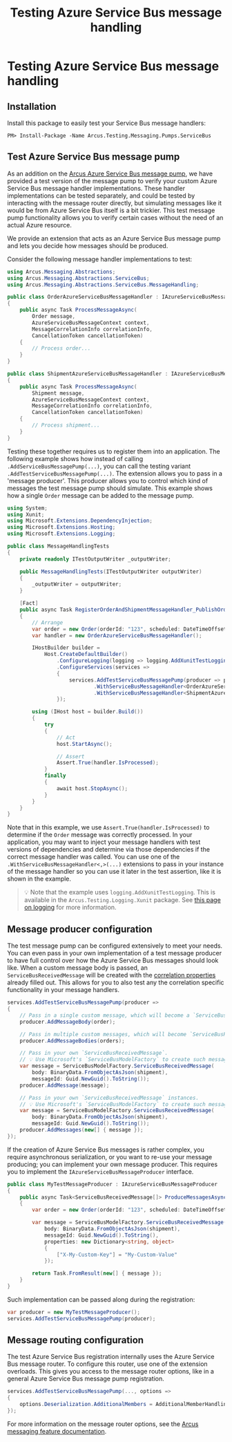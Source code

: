 ﻿---
title: Testing Azure Service Bus message handling
layout: default
---

# Testing Azure Service Bus message handling

## Installation

Install this package to easily test your Service Bus message handlers:

```shell
PM> Install-Package -Name Arcus.Testing.Messaging.Pumps.ServiceBus
```

## Test Azure Service Bus message pump

As an addition on the [Arcus Azure Service Bus message pump](https://messaging.arcus-azure.net/Features/message-handling/service-bus), we have provided a test version of the message pump to verify your custom Azure Service Bus message handler implementations.
These handler implementations can be tested separately, and could be tested by interacting with the message router directly, but simulating messages like it would be from Azure Service Bus itself is a bit trickier.
This test message pump functionality allows you to verify certain cases without the need of an actual Azure resource.

We provide an extension that acts as an Azure Service Bus message pump and lets you decide how messages should be produced.

Consider the following message handler implementations to test:

```csharp
using Arcus.Messaging.Abstractions;
using Arcus.Messaging.Abstractions.ServiceBus;
using Arcus.Messaging.Abstractions.ServiceBus.MessageHandling;

public class OrderAzureServiceBusMessageHandler : IAzureServiceBusMessageHandler<Order>
{
    public async Task ProcessMessageAsync(
        Order message,
        AzureServiceBusMessageContext context,
        MessageCorrelationInfo correlationInfo,
        CancellationToken cancellationToken)
    {
        // Process order...
    }
}

public class ShipmentAzureServiceBusMessageHandler : IAzureServiceBusMessageHandler<Shipment>
{
    public async Task ProcessMessageAsync(
        Shipment message,
        AzureServiceBusMessageContext context,
        MessageCorrelationInfo correlationInfo,
        CancellationToken cancellationToken)
    {
        // Process shipment...
    }
}
```

Testing these together requires us to register them into an application. The following example shows how instead of calling `.AddServiceBusMessagePump(...)`, you can call the testing variant `.AddTestServiceBusMessagePump(...)`.
The extension allows you to pass in a 'message producer'. This producer allows you to control which kind of messages the test message pump should simulate. This example shows how a single `Order` message can be added to the message pump.

```csharp
using System;
using Xunit;
using Microsoft.Extensions.DependencyInjection;
using Microsoft.Extensions.Hosting;
using Microsoft.Extensions.Logging;

public class MessageHandlingTests
{
    private readonly ITestOutputWriter _outputWriter;

    public MessageHandlingTests(ITestOutputWriter outputWriter)
    {
        _outputWriter = outputWriter;
    }

    [Fact]
    public async Task RegisterOrderAndShipmentMessageHandler_PublishOrder_ProcessOrderCorrectly()
    {
        // Arrange
        var order = new Order(orderId: "123", scheduled: DateTimeOffset.UtcNow);
        var handler = new OrderAzureServiceBusMessageHandler();

        IHostBuilder builder =
            Host.CreateDefaultBuilder()
                .ConfigureLogging(logging => logging.AddXunitTestLogging(_outputWriter))
                .ConfigureServices(services =>
                {
                    services.AddTestServiceBusMessagePump(producer => producer.AddMessageBody(order))
                            .WithServiceBusMessageHandler<OrderAzureServiceBusMessageHandler, Order>(provider => handler)
                            .WithServiceBusMessageHandler<ShipmentAzureServiceBusMessageHandler, Shipment>();
                });

        using (IHost host = builder.Build())
        {
            try
            {
                // Act
                host.StartAsync();

                // Assert
                Assert.True(handler.IsProcessed);
            }
            finally
            {
                await host.StopAsync();
            }
        }
    }
}
```

Note that in this example, we use `Assert.True(handler.IsProcessed)` to determine if the `Order` message was correctly processed. In your application, you may want to inject your message handlers with test versions of dependencies and determine via those dependencies if the correct message handler was called.
You can use one of the `.WithServiceBusMessageHandler<,>(...)` extensions to pass in your instance of the message handler so you can use it later in the test assertion, like it is shown in the example.

> 💡 Note that the example uses `logging.AddXunitTestLogging`. This is available in the `Arcus.Testing.Logging.Xunit` package. See [this page on logging](../03-logging.mdx) for more information.

## Message producer configuration

The test message pump can be configured extensively to meet your needs. You can even pass in your own implementation of a test message producer to have full control over how the Azure Service Bus messages should look like.
When a custom message body is passed, an `ServiceBusReceivedMessage` will be created with the [correlation properties](https://messaging.arcus-azure.net/Features/message-handling/service-bus#message-correlation) already filled out. This allows for you to also test any the correlation specific functionality in your message handlers.

```csharp
services.AddTestServiceBusMessagePump(producer =>
{
    // Pass in a single custom message, which will become a `ServiceBusReceivedMessage`.
    producer.AddMessageBody(order);

    // Pass in multiple custom messages, which will become `ServiceBusReceivedMessage` instances.
    producer.AddMessageBodies(orders);

    // Pass in your own `ServiceBusReceivedMessage`.
    // 💡 Use Microsoft's `ServiceBusModelFactory` to create such messages.
    var message = ServiceBusModelFactory.ServiceBusReceivedMessage(
        body: BinaryData.FromObjectAsJson(shipment),
        messageId: Guid.NewGuid().ToString());
    producer.AddMessage(message);

    // Pass in your own `ServiceBusReceivedMessage` instances.
    // 💡 Use Microsoft's `ServiceBusModelFactory` to create such messages.
    var message = ServiceBusModelFactory.ServiceBusReceivedMessage(
        body: BinaryData.FromObjectAsJson(shipment),
        messageId: Guid.NewGuid().ToString());
    producer.AddMessages(new[] { message });
});
```

If the creation of Azure Service Bus messages is rather complex, you require asynchronous serialization, or you want to re-use your message producing; you can implement your own message producer.
This requires you to implement the `IAzureServiceBusMessageProducer` interface.

```csharp
public class MyTestMessageProducer : IAzureServiceBusMessageProducer
{
    public async Task<ServiceBusReceivedMessage[]> ProduceMessagesAsync()
    {
        var order = new Order(orderId: "123", scheduled: DateTimeOffset.UtcNow);

        var message = ServiceBusModelFactory.ServiceBusReceivedMessage(
            body: BinaryData.FromObjectAsJson(shipment),
            messageId: Guid.NewGuid().ToString(),
            properties: new Dictionary<string, object>
            {
                ["X-My-Custom-Key"] = "My-Custom-Value"
            });

        return Task.FromResult(new[] { message });
    }
}
```

Such implementation can be passed along during the registration:

```csharp
var producer = new MyTestMessageProducer();
services.AddTestServiceBusMessagePump(producer);
```

## Message routing configuration

The test Azure Service Bus registration internally uses the Azure Service Bus message router. To configure this router, use one of the extension overloads. This gives you access to the message router options, like in a general Azure Service Bus message pump registration.

```csharp
services.AddTestServiceBusMessagePump(..., options =>
{
    options.Deserialization.AdditionalMembers = AdditionalMemberHandling.Error
});
```

For more information on the message router options, see the [Arcus messaging feature documentation](https://messaging.arcus-azure.net/Features/message-handling/service-bus#pump-configuration).

